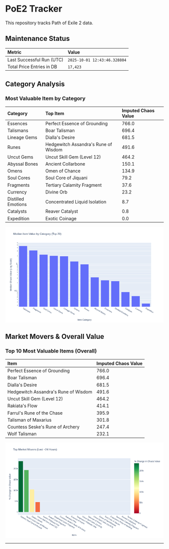 # PoE2 Tracker

This repository tracks Path of Exile 2 data.

## Maintenance Status

<!-- START_MAINTENANCE -->
| Metric | Value |
|:---|:---|
| Last Successful Run (UTC) | `2025-10-01 12:43:46.328804` |
| Total Price Entries in DB | `17,423` |

<!-- END_MAINTENANCE -->

## Category Analysis

<!-- START_CATEGORY_ANALYSIS -->
### Most Valuable Item by Category
| Category | Top Item | Imputed Chaos Value |
| :--- | :--- | :--- |
| Essences | Perfect Essence of Grounding | 766.0 |
| Talismans | Boar Talisman | 696.4 |
| Lineage Gems | Dialla's Desire | 681.5 |
| Runes | Hedgewitch Assandra's Rune of Wisdom | 491.6 |
| Uncut Gems | Uncut Skill Gem (Level 12) | 464.2 |
| Abyssal Bones | Ancient Collarbone | 150.1 |
| Omens | Omen of Chance | 134.9 |
| Soul Cores | Soul Core of Jiquani | 79.2 |
| Fragments | Tertiary Calamity Fragment | 37.6 |
| Currency | Divine Orb | 23.2 |
| Distilled Emotions | Concentrated Liquid Isolation | 8.7 |
| Catalysts | Reaver Catalyst | 0.8 |
| Expedition | Exotic Coinage | 0.0 |


![Category Analysis Chart](charts/category_analysis.png)
<!-- END_CATEGORY_ANALYSIS -->

## Market Movers & Overall Value

<!-- START_ANALYSIS -->
### Top 10 Most Valuable Items (Overall)
| Item | Imputed Chaos Value |
| :--- | :--- |
| Perfect Essence of Grounding | 766.0 |
| Boar Talisman | 696.4 |
| Dialla's Desire | 681.5 |
| Hedgewitch Assandra's Rune of Wisdom | 491.6 |
| Uncut Skill Gem (Level 12) | 464.2 |
| Rakiata's Flow | 414.1 |
| Farrul's Rune of the Chase | 395.9 |
| Talisman of Maxarius | 301.8 |
| Countess Seske's Rune of Archery | 247.4 |
| Wolf Talisman | 232.1 |


![Market Movers Chart](charts/market_movers.png)
<!-- END_ANALYSIS -->

---
